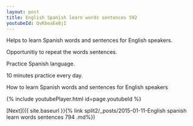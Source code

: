```yaml
---
layout: post
title: English Spanish learn words sentences 592 
youtubeId: QvKbeaEe8jI
---
```

 
 
Helps to learn Spanish words and sentences for English speakers.

Opportunitiy to repeat the words sentences. 

Practice Spanish language. 
 
10 minutes practice every day. 
 
How to learn Spanish words and sentences for English speakers 
 
{% include youtubePlayer.html id=page.youtubeId %}
 
 
[Next]({{ site.baseurl }}{% link  split2/_posts/2015-01-11-English spanish learn words sentences 794 .md%})
 
